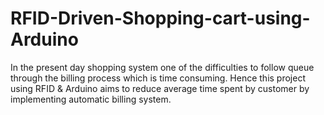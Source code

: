 # RFID-Driven-Shopping-cart-using-Arduino
In the present day shopping system one of the difficulties to follow queue through the billing process which is time consuming. Hence this project using RFID &amp; Arduino aims to reduce average time spent by customer by implementing automatic billing system.
